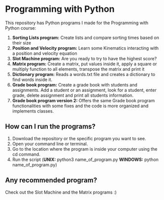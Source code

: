 # Programming with Python
This repository has Python programs I made for the Programming with Python course:

1. <b>Sorting Lists program:</b> Create lists and compare sorting times based on their size
2. <b>Position and Velocity program:</b> Learn some Kinematics interacting with a position and velocity equation
3. <b>Slot Machine program:</b> Are you ready to try to have the highest score?
4. <b>Matrix program:</b> Create a matrix, put values inside it, apply a square or multiply function to all elements, transpose the matrix and print it
5. <b>Dictionary program:</b> Reads a words.txt file and creates a dictionary to find words inside it.
6. <b>Grade book program:</b> Create a grade book with students and assignments. Add a student or an assignment, look for a student, enter grade, delete assignment and print all students information.
7. <b>Grade book program version 2:</b> Offers the same Grade book program functionalities with some fixes and the code is more organized and implements classes.

## How can I run the programs?

1. Download the repository or the specific program you want to see.
2. Open your command line or terminal.
3. Go to the location where the program is inside your computer using the cd command.
4. Run the script (<b>UNIX:</b> python3 name_of_program.py <b>WINDOWS:</b> python name_of_program.py)

## Any recommended program?

Check out the Slot Machine and the Matrix programs :)

